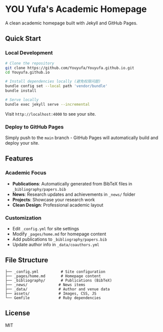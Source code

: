 # YOU Yufa's Academic Homepage

A clean academic homepage built with Jekyll and GitHub Pages.

## Quick Start

### Local Development

```bash
# Clone the repository
git clone https://github.com/Youyufa/Youyufa.github.io.git
cd Youyufa.github.io

# Install dependencies locally (避免权限问题)
bundle config set --local path 'vendor/bundle'
bundle install

# Serve locally
bundle exec jekyll serve --incremental
```

Visit `http://localhost:4000` to see your site.

### Deploy to GitHub Pages

Simply push to the `main` branch - GitHub Pages will automatically build and deploy your site.

## Features

### Academic Focus
- **Publications**: Automatically generated from BibTeX files in `_bibliography/papers.bib`
- **News**: Research updates and achievements in `_news/` folder
- **Projects**: Showcase your research work
- **Clean Design**: Professional academic layout

### Customization
- Edit `_config.yml` for site settings
- Modify `_pages/home.md` for homepage content
- Add publications to `_bibliography/papers.bib`
- Update author info in `_data/coauthors.yml`

## File Structure

```
├── _config.yml          # Site configuration
├── _pages/home.md       # Homepage content
├── _bibliography/       # Publications (BibTeX)
├── _news/              # News items
├── _data/              # Author and venue data
├── assets/             # Images, CSS, JS
└── Gemfile             # Ruby dependencies
```

## License

MIT

